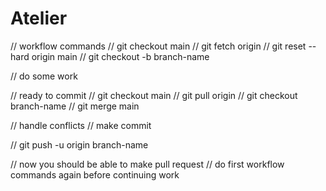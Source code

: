 # Atelier

// workflow commands
// git checkout main
// git fetch origin
// git reset --hard origin main
// git checkout -b branch-name

// do some work

// ready to commit
// git checkout main
// git pull origin
// git checkout branch-name
// git merge main

// handle conflicts
// make commit

// git push -u origin branch-name

// now you should be able to make pull request
// do first workflow commands again before continuing work
